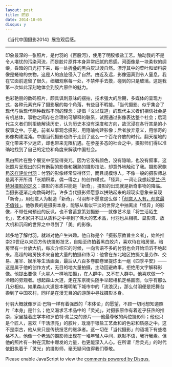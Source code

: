 ```yaml
---
layout: post
title: 匠影
date: 2014-10-05
disqus: y
---
```

《当代中国摄影2014》展览观后感。---印象最深的一张照片，是付羽的《百股河》，使用了明胶银盐工艺。触动我的不是令人堪忧的污染河流，而是胶片原件本身异常细腻的质感。河面像是一块柔软的绸缎，昏暗的日光打下来，每一处折叠的黑白灰过渡自然。漂浮其中的菜叶和塑料袋像是蜷缩的衣物，这是人的痕迹侵入了自然。由近及远，影像逼真到令人窒息。我在它面前逗留了很久，细细观察每一处，不禁伸手去摸，碰到的只是玻璃。这是我第一次如此深刻地体会到胶片原件的魅力。
色彩艳丽的数码照片，颇具讽刺意味的摆拍，技术强大的后期，多媒体的呈现方式，各种元素充斥了摄影展的每个角落，有些目不暇接。「当代摄影」似乎集合了现代与后现代两种截然不同的理念：提倡「文以载道」的现代主义者们相信社会是有机总体，事物之间存在合理的可解释的联系，试图通过影像表达整个社会；后现代主义者们则拒绝解读历史，认为历史本没有深度和方向，故沉浸在各行其是的小叙事之中。于是，前者从事观念摄影，用隐喻构建影像；后者放弃意义，用惊奇的影像构建混沌。中国当代摄影也终于走到了这么一个百花齐放的时代。翻天覆地的变化带来不少迷茫，却也带来无限机遇。在参差多态的社会之中，摄影师们得以准确地找到了自己的定位和角度来解读中国社会。
黑白照片在整个展览中便显得突兀。因为它没有颜色，没有隐喻，也没有叙事。这张照片呈现出的只有断裂的影像和娴熟的摄影技法，却意外地触动了我。摄影家鲍昆[这样评价付羽](http://art8china.com/newsinfo.asp?id=1418)：付羽的影像经常显得怪异，而且规模惊人，不像一般的摄影师总是离不开所谓「长期积累，偶一得之」的创作模式。「怪异」一词让我想起[罗兰·巴特对摄影的定义](http://book.douban.com/subject/1287508/)：摄影的本质只能是「新奇」，摄影的出现就是新奇事物的降临。当摄影逐渐走向数码时代，许多当代摄影师愿意以拼贴起来的超现实意象来呈现「新奇」，用创意人为制造「新奇」。付羽却不愿意这么做：[「创意人人有，创意最不值钱」](http://collection.sina.com.cn/yxys/20131218/1051137378.shtml)。他敬畏的是摄影本身，能够从看似平淡的世界之中抽离出「怪异」的影像，不带任何预设的反讽，也不曾蓄意策划摄影——就像艺术是「将生活陌生化」，艺术家只不过从质料之中寻到了伟大的艺术品，付羽也从相机、显影液、放大机和沉闷的世界之中寻到了「美」的影像。
越多地了解付羽，就越对他产生兴趣。他自称是个「摄影原教旨主义者」，始终推崇20世纪以来西方传统摄影技艺，自始至终拍着黑白胶片，喜欢待在暗房里。暗房里有一台放大机，每次介绍它的时候，一向言语不多的付羽也会开始滔滔不绝起来。高超的暗房技术来自他大量的拍摄和练习：他曾在东北地区拍摄大量劳作、交易、屠宰、娱乐等生活画面，最后从八百多卷胶卷里提炼出一组《四季平安》——这是属于他的创作方式，无目的地大量拍摄，主动回避故事，拒绝用文字解释影像。他提出要像「火星人一样地拍摄」，在人群中，又不在人群中。他喜欢做一个冷眼的旁观者。想起森山大道，走在东京街头随手举起相机定格画面，似乎有那么几分相似。如果森山大道是本雅明笔下城市中的「流浪汉」，那么付羽便是把舞台搬到了中国农村，同样是在漫无目的的游荡中寻找摄影本身。
付羽大概就像罗兰·巴特一样有着强烈的「本体论」的愿望，不顾一切地想知道照片「本身」是什么；他又渴求艺术品中的「灵光」，对摄影原作有着近乎狂热的推崇，家里挂着庄学本和罗伯特·弗兰克的原片——他最尊敬的两位摄影师；他也只是个匠人，喜欢「干活漂亮」的胶片，耽溺于银盐工艺柔和的色彩和质感之中。这不是崇古，他从来只是传统技艺的继承者。这一切在「当代摄影」的语境下有些格格不入，他像一个老派的摄影师出现在一堆年轻人中间，默默不语，我行我素。但他的照片有一种在沉默中爆发的力量，也更能深入人心。在所谓「后灵光」的时代依旧执着于「灵光」的摄影师，毫无疑问值得我们尊敬。<div id="disqus_thread"></div>
<script type="text/javascript">
    /* * * CONFIGURATION VARIABLES * * */
    var disqus_shortname = 'richor';
    
    /* * * DON'T EDIT BELOW THIS LINE * * */
    (function() {
        var dsq = document.createElement('script'); dsq.type = 'text/javascript'; dsq.async = true;
        dsq.src = '//' + disqus_shortname + '.disqus.com/embed.js';
        (document.getElementsByTagName('head')[0] || document.getElementsByTagName('body')[0]).appendChild(dsq);
    })();
</script>
<noscript>Please enable JavaScript to view the <a href="https://disqus.com/?ref_noscript" rel="nofollow">comments powered by Disqus.</a></noscript>